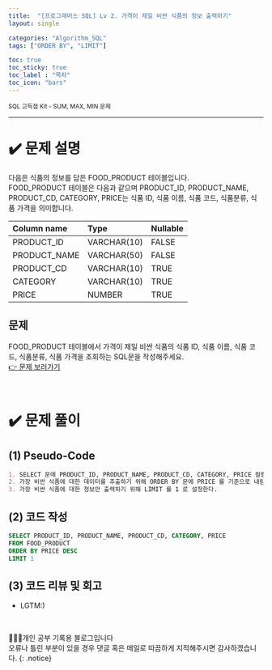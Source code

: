 ```yaml
---
title:  "[프로그래머스 SQL] Lv 2. 가격이 제일 비싼 식품의 정보 출력하기"
layout: single

categories: "Algorithm_SQL"
tags: ["ORDER BY", "LIMIT"]

toc: true
toc_sticky: true
toc_label : "목차"
toc_icon: "bars"
---
```


<small>SQL 고득점 Kit - SUM, MAX, MIN 문제</small>

***

# <span class="half_HL">✔️ 문제 설명</span>
다음은 식품의 정보를 담은 FOOD_PRODUCT 테이블입니다. 
<br>FOOD_PRODUCT 테이블은 다음과 같으며 PRODUCT_ID, PRODUCT_NAME, PRODUCT_CD, CATEGORY, PRICE는 식품 ID, 식품 이름, 식품 코드, 식품분류, 식품 가격을 의미합니다.

|Column name|	Type|	Nullable|
|:---------|:------|:----------|
|PRODUCT_ID	|VARCHAR(10)	|FALSE|
|PRODUCT_NAME|	VARCHAR(50)|	FALSE|
|PRODUCT_CD|	VARCHAR(10)	|TRUE|
|CATEGORY|	VARCHAR(10)	|TRUE|
|PRICE	|NUMBER	|TRUE|

## 문제
FOOD_PRODUCT 테이블에서 가격이 제일 비싼 식품의 식품 ID, 식품 이름, 식품 코드, 식품분류, 식품 가격을 조회하는 SQL문을 작성해주세요.
<br>[👉 문제 보러가기](https://school.programmers.co.kr/learn/courses/30/lessons/131115)

<br>

# <span class="half_HL">✔️ 문제 풀이</span>
## (1) Pseudo-Code
```markdown
1. SELECT 문에 PRODUCT_ID, PRODUCT_NAME, PRODUCT_CD, CATEGORY, PRICE 컬럼명을 넣는다.
2. 가장 비싼 식품에 대한 데이터를 추출하기 위해 ORDER BY 문에 PRICE 를 기준으로 내림차순 정렬한다.
3. 가장 비싼 식품에 대한 정보만 출력하기 위해 LIMIT 를 1 로 설정한다.
```

## (2) 코드 작성
```sql
SELECT PRODUCT_ID, PRODUCT_NAME, PRODUCT_CD, CATEGORY, PRICE
FROM FOOD_PRODUCT
ORDER BY PRICE DESC 
LIMIT 1
```

## (3) 코드 리뷰 및 회고
- LGTM:)

<br>

👩🏻‍💻개인 공부 기록용 블로그입니다
<br>오류나 틀린 부분이 있을 경우 댓글 혹은 메일로 따끔하게 지적해주시면 감사하겠습니다.
{: .notice}